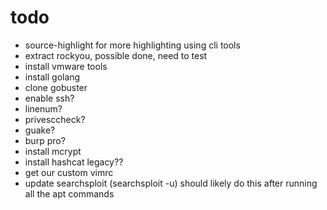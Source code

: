 # todo

- source-highlight for more highlighting using cli tools
- extract rockyou, possible done, need to test
- install vmware tools
- install golang
- clone gobuster
- enable ssh?
- linenum?
- privesccheck?
- guake?
- burp pro?
- install mcrypt
- install hashcat legacy??
- get our custom vimrc
- update searchsploit (searchsploit -u) should likely do this after running all the apt commands
